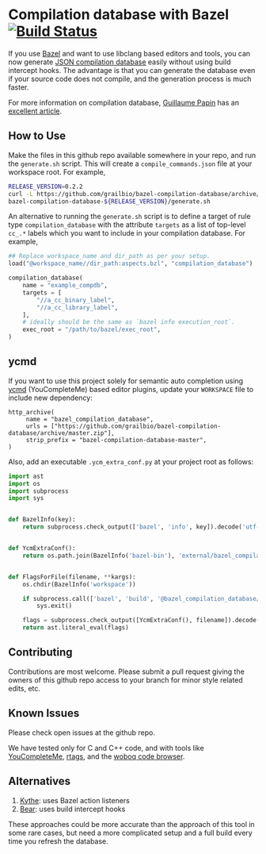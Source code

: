 Compilation database with Bazel [![Build Status](https://travis-ci.org/grailbio/bazel-compilation-database.svg?branch=master)](https://travis-ci.org/grailbio/bazel-compilation-database)
===============================

If you use [Bazel][bazel] and want to use libclang based editors and tools, you
can now generate [JSON compilation database][compdb] easily without using build
intercept hooks.  The advantage is that you can generate the database even if
your source code does not compile, and the generation process is much faster.

For more information on compilation database, [Guillaume Papin][sarcasm] has an
[excellent article][compdb2].

How to Use
----------

Make the files in this github repo available somewhere in your repo, and run
the `generate.sh` script.  This will create a `compile_commands.json` file at
your workspace root. For example,

```sh
RELEASE_VERSION=0.2.2
curl -L https://github.com/grailbio/bazel-compilation-database/archive/${RELEASE_VERSION}.tar.gz | tar -xz
bazel-compilation-database-${RELEASE_VERSION}/generate.sh
```

An alternative to running the `generate.sh` script is to define a target of
rule type `compilation_database` with the attribute `targets` as a list of
top-level `cc_.*` labels which you want to include in your compilation database.
For example,

```python
## Replace workspace_name and dir_path as per your setup.
load("@workspace_name//dir_path:aspects.bzl", "compilation_database")

compilation_database(
    name = "example_compdb",
    targets = [
        "//a_cc_binary_label",
        "//a_cc_library_label",
    ],
    # ideally should be the same as `bazel info execution_root`.
    exec_root = "/path/to/bazel/exec_root",
)
```

ycmd
----
If you want to use this project solely for semantic auto completion using
[ycmd][ycm] (YouCompleteMe) based editor plugins, update your `WORKSPACE` file
to include new dependency:

```
http_archive(
     name = "bazel_compilation_database",
     urls = ["https://github.com/grailbio/bazel-compilation-database/archive/master.zip"],
     strip_prefix = "bazel-compilation-database-master",
)
```

Also, add an executable `.ycm_extra_conf.py` at your project root as follows:

```py
import ast
import os
import subprocess
import sys


def BazelInfo(key):
    return subprocess.check_output(['bazel', 'info', key]).decode('utf-8').strip()


def YcmExtraConf():
    return os.path.join(BazelInfo('bazel-bin'), 'external/bazel_compilation_database/ycm_extra_conf')


def FlagsForFile(filename, **kargs):
    os.chdir(BazelInfo('workspace'))

    if subprocess.call(['bazel', 'build', '@bazel_compilation_database//:ycm_extra_conf']):
        sys.exit()

    flags = subprocess.check_output([YcmExtraConf(), filename]).decode('utf-8')
    return ast.literal_eval(flags)
```

Contributing
------------

Contributions are most welcome. Please submit a pull request giving the owners
of this github repo access to your branch for minor style related edits, etc.

Known Issues
------------

Please check open issues at the github repo.

We have tested only for C and C++ code, and with tools like
[YouCompleteMe][ycm], [rtags][rtags], and the [woboq code browser][woboq].

Alternatives
------------

1. [Kythe][kythe]: uses Bazel action listeners
1. [Bear][bear]: uses build intercept hooks

These approaches could be more accurate than the approach of this tool in some
rare cases, but need a more complicated setup and a full build every time you
refresh the database.

[bazel]: https://bazel.build/
[compdb]: https://clang.llvm.org/docs/JSONCompilationDatabase.html
[sarcasm]: https://github.com/Sarcasm
[compdb2]: https://sarcasm.github.io/notes/dev/compilation-database.html
[cla]: https://www.clahub.com/pages/why_cla
[ycm]: https://github.com/Valloric/YouCompleteMe
[rtags]: https://github.com/Andersbakken/rtags
[woboq]: https://github.com/woboq/woboq_codebrowser
[kythe]: https://github.com/google/kythe/blob/master/tools/cpp/generate_compilation_database.sh
[bear]: https://github.com/rizsotto/Bear
